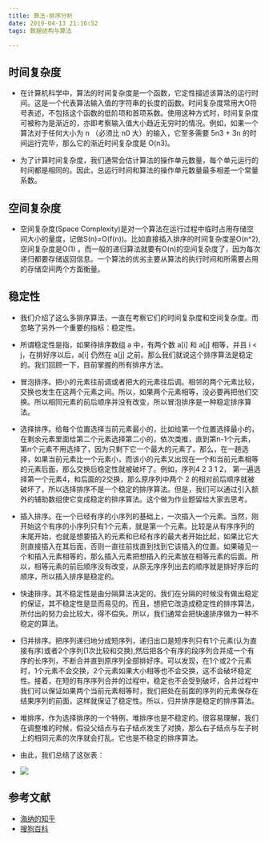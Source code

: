 ```yaml
---
title: 算法-排序分析
date: 2019-04-13 21:16:52
tags: 数据结构与算法

---
```


## 时间复杂度

* 在计算机科学中，算法的时间复杂度是一个函数，它定性描述该算法的运行时间。这是一个代表算法输入值的字符串的长度的函数。时间复杂度常用大O符号表述，不包括这个函数的低阶项和首项系数。使用这种方式时，时间复杂度可被称为是渐近的，亦即考察输入值大小趋近无穷时的情况。例如，如果一个算法对于任何大小为 n （必须比 n0 大）的输入，它至多需要 5n3 + 3n 的时间运行完毕，那么它的渐近时间复杂度是 O(n3)。

* 为了计算时间复杂度，我们通常会估计算法的操作单元数量，每个单元运行的时间都是相同的。因此，总运行时间和算法的操作单元数量最多相差一个常量系数。

## 空间复杂度

* 空间复杂度(Space Complexity)是对一个算法在运行过程中临时占用存储空间大小的量度，记做S(n)=O(f(n))。比如直接插入排序的时间复杂度是O(n^2),空间复杂度是O(1) 。而一般的递归算法就要有O(n)的空间复杂度了，因为每次递归都要存储返回信息。一个算法的优劣主要从算法的执行时间和所需要占用的存储空间两个方面衡量。

## 稳定性
* 我们介绍了这么多排序算法，一直在考察它们的时间复杂度和空间复杂度。而忽略了另外一个重要的指标：稳定性。

* 所谓稳定性是指，如果待排序数组 a 中，有两个数 a[i] 和 a[j] 相等，并且 i < j，在排好序以后，a[i] 仍然在 a[j] 之前。那么我们就说这个排序算法是稳定的。我们回顾一下，目前掌握的所有排序方法。

* 冒泡排序。把小的元素往前调或者把大的元素往后调。相邻的两个元素比较，交换也发生在这两个元素之间。所以，如果两个元素相等，没必要再把他们交换。所以相同元素的前后顺序并没有改变，所以冒泡排序是一种稳定排序算法。

* 选择排序。给每个位置选择当前元素最小的，比如给第一个位置选择最小的，在剩余元素里面给第二个元素选择第二小的，依次类推，直到第n-1个元素，第n个元素不用选择了，因为只剩下它一个最大的元素了。那么，在一趟选择，如果当前元素比一个元素小，而该小的元素又出现在一个和当前元素相等的元素后面，那么交换后稳定性就被破坏了。例如，序列4 2 3 1 2， 第一遍选择第一个元素4，和后面的2交换，那么原序列中两个 2 的相对前后顺序就被破坏了，所以选择排序不是一个稳定的排序算法。但是，我们可以通过引入额外的辅助数组使它变成稳定的排序算法。这个做为作业题留给大家去思考。

* 插入排序。在一个已经有序的小序列的基础上，一次插入一个元素。当然，刚开始这个有序的小序列只有1个元素，就是第一个元素。比较是从有序序列的末尾开始，也就是想要插入的元素和已经有序的最大者开始比起，如果比它大则直接插入在其后面，否则一直往前找直到找到它该插入的位置。如果碰见一个和插入元素相等的，那么插入元素把想插入的元素放在相等元素的后面。所以，相等元素的前后顺序没有改变，从原无序序列出去的顺序就是排好序后的顺序，所以插入排序是稳定的。

* 快速排序。其不稳定性是由分隔算法决定的。我们在分隔的时候没有做出稳定的保证，其不稳定性是显而易见的。而且，想把它改造成稳定性的排序算法，所付出的努力会比较大，得不偿失。所以，我们通常会把快速排序做为一种不稳定的算法。

* 归并排序。把序列递归地分成短序列，递归出口是短序列只有1个元素(认为直接有序)或者2个序列(1次比较和交换),然后把各个有序的段序列合并成一个有序的长序列，不断合并直到原序列全部排好序。可以发现，在1个或2个元素时，1个元素不会交换，2个元素如果大小相等也不会交换，这不会破坏稳定性。接着，在短的有序序列合并的过程中，稳定也不会受到破坏，合并过程中我们可以保证如果两个当前元素相等时，我们把处在前面的序列的元素保存在结果序列的前面，这样就保证了稳定性。所以，归并排序是稳定的排序算法。

* 堆排序，作为选择排序的一个特例，堆排序也是不稳定的。很容易理解，我们在调整堆的时候，假设父结点与右子结点发生了对换，那么右子结点与左子树上的相同元素的次序就会打乱。它也是不稳定的排序算法。

* 由此，我们总结了这张表：
* ![](https://pic4.zhimg.com/80/v2-2261e64b3ea053de6341dcfccd0e890f_hd.png)


## 参考文献
* [海纳的知乎](https://zhuanlan.zhihu.com/p/26595385?group_id=842495057868226560)
* [搜狗百科](https://baike.sogou.com)






